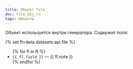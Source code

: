 ```yaml
---
title: Объект file
doc: file_obj_ru
tags: Объекты
---
```


Объект используется внутри генератора. Содержит поля:

{% set ft=data.datasets.api.file %}

<ul>
  {% for fl in ft %}
<li><code>{{ fl.field }}</code> — {{ fl.note }}</li> 
  {% endfor %}
</ul>
